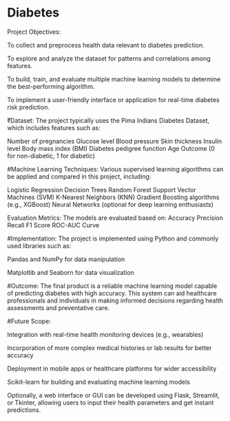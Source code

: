 # Diabetes
Project Objectives:

To collect and preprocess health data relevant to diabetes prediction.

To explore and analyze the dataset for patterns and correlations among features.

To build, train, and evaluate multiple machine learning models to determine the best-performing algorithm.

To implement a user-friendly interface or application for real-time diabetes risk prediction.

₹Dataset:
The project typically uses the Pima Indians Diabetes Dataset, which includes features such as:

Number of pregnancies
Glucose level
Blood pressure
Skin thickness
Insulin level
Body mass index (BMI)
Diabetes pedigree function
Age
Outcome (0 for non-diabetic, 1 for diabetic)

#Machine Learning Techniques:
Various supervised learning algorithms can be applied and compared in this project, including:

Logistic Regression
Decision Trees
Random Forest
Support Vector Machines (SVM)
K-Nearest Neighbors (KNN)
Gradient Boosting algorithms (e.g., XGBoost)
Neural Networks (optional for deep learning enthusiasts)

Evaluation Metrics:
The models are evaluated based on:
Accuracy
Precision
Recall
F1 Score
ROC-AUC Curve

#Implementation:
The project is implemented using Python and commonly used libraries such as:

Pandas and NumPy for data manipulation

Matplotlib and Seaborn for data visualization

#Outcome:
The final product is a reliable machine learning model capable of predicting diabetes with high accuracy. This system can aid healthcare professionals and individuals in making informed decisions regarding health assessments and preventative care.

#Future Scope:

Integration with real-time health monitoring devices (e.g., wearables)

Incorporation of more complex medical histories or lab results for better accuracy

Deployment in mobile apps or healthcare platforms for wider accessibility

Scikit-learn for building and evaluating machine learning models

Optionally, a web interface or GUI can be developed using Flask, Streamlit, or Tkinter, allowing users to input their health parameters and get instant predictions.
